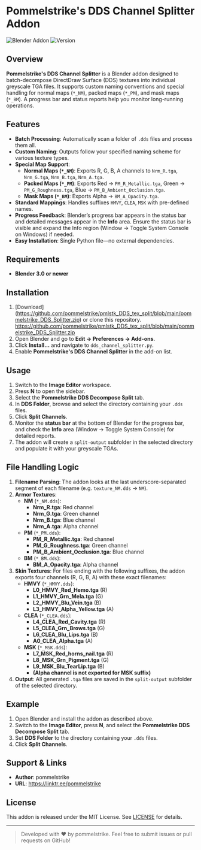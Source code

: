 # Pommelstrike's DDS Channel Splitter Addon

![Blender Addon](https://img.shields.io/badge/Blender-3.0%2B-blue)
![Version](https://img.shields.io/badge/version-1.1.3-green)

## Overview

**Pommelstrike's DDS Channel Splitter** is a Blender addon designed to batch-decompose DirectDraw Surface (DDS) textures into individual greyscale TGA files. It supports custom naming conventions and special handling for normal maps (`*_NM`), packed maps (`*_PM`), and mask maps (`*_BM`). A progress bar and status reports help you monitor long-running operations.

## Features

- **Batch Processing**: Automatically scan a folder of `.dds` files and process them all.  
- **Custom Naming**: Outputs follow your specified naming scheme for various texture types.  
- **Special Map Support**:  
  - **Normal Maps (`*_NM`)**: Exports R, G, B, A channels to `Nrm_R.tga`, `Nrm_G.tga`, `Nrm_B.tga`, `Nrm_A.tga`.  
  - **Packed Maps (`*_PM`)**: Exports Red → `PM_R_Metallic.tga`, Green → `PM_G_Roughness.tga`, Blue → `PM_B_Ambient_Occlusion.tga`.  
  - **Mask Maps (`*_BM`)**: Exports Alpha → `BM_A_Opacity.tga`.  
- **Standard Mappings**: Handles suffixes `HMVY`, `CLEA`, `MSK` with pre-defined names.  
- **Progress Feedback**: Blender’s progress bar appears in the status bar and detailed messages appear in the **Info** area. Ensure the status bar is visible and expand the Info region (Window → Toggle System Console on Windows) if needed.  
- **Easy Installation**: Single Python file—no external dependencies.  

## Requirements

- **Blender 3.0 or newer**

## Installation

1. [Download] (https://github.com/pommelstrike/pmlstk_DDS_tex_split/blob/main/pommelstrike_DDS_Splitter.zip) or clone this repository.  https://github.com/pommelstrike/pmlstk_DDS_tex_split/blob/main/pommelstrike_DDS_Splitter.zip
2. Open Blender and go to **Edit → Preferences → Add-ons**.  
3. Click **Install...** and navigate to `dds_channel_splitter.py`.  
4. Enable **Pommelstrike's DDS Channel Splitter** in the add-on list.  

## Usage

1. Switch to the **Image Editor** workspace.  
2. Press **N** to open the sidebar.  
3. Select the **Pommelstrike DDS Decompose Split** tab.  
4. In **DDS Folder**, browse and select the directory containing your `.dds` files.  
5. Click **Split Channels**.  
6. Monitor the **status bar** at the bottom of Blender for the progress bar, and check the **Info** area (Window → Toggle System Console) for detailed reports.  
7. The addon will create a `split-output` subfolder in the selected directory and populate it with your greyscale TGAs.  

## File Handling Logic

1. **Filename Parsing**: The addon looks at the last underscore-separated segment of each filename (e.g. `texture_NM.dds` → `NM`).  
2. **Armor Textures**:  
   - **NM** (`*_NM.dds`):  
     - **Nrm_R.tga**: Red channel  
     - **Nrm_G.tga**: Green channel  
     - **Nrm_B.tga**: Blue channel  
     - **Nrm_A.tga**: Alpha channel  
   - **PM** (`*_PM.dds`):  
     - **PM_R_Metallic.tga**: Red channel  
     - **PM_G_Roughness.tga**: Green channel  
     - **PM_B_Ambient_Occlusion.tga**: Blue channel  
   - **BM** (`*_BM.dds`):  
     - **BM_A_Opacity.tga**: Alpha channel  
3. **Skin Textures**: For files ending with the following suffixes, the addon exports four channels (R, G, B, A) with these exact filenames:  
   - **HMVY** (`*_HMVY.dds`):  
     - **L0_HMVY_Red_Hemo.tga** (R)  
     - **L1_HMVY_Grn_Mela.tga** (G)  
     - **L2_HMVY_Blu_Vein.tga** (B)  
     - **L3_HMVY_Alpha_Yellow.tga** (A)  
   - **CLEA** (`*_CLEA.dds`):  
     - **L4_CLEA_Red_Cavity.tga** (R)  
     - **L5_CLEA_Grn_Brows.tga** (G)  
     - **L6_CLEA_Blu_Lips.tga** (B)  
     - **A0_CLEA_Alpha.tga** (A)  
   - **MSK** (`*_MSK.dds`):  
     - **L7_MSK_Red_horns_nail.tga** (R)  
     - **L8_MSK_Grn_Pigment.tga** (G)  
     - **L9_MSK_Blu_TearLip.tga** (B)  
     - **(Alpha channel is not exported for MSK suffix)**  
4. **Output**: All generated `.tga` files are saved in the `split-output` subfolder of the selected directory.  

## Example

1. Open Blender and install the addon as described above.  
2. Switch to the **Image Editor**, press **N**, and select the **Pommelstrike DDS Decompose Split** tab.  
3. Set **DDS Folder** to the directory containing your `.dds` files.  
4. Click **Split Channels**.  

## Support & Links

- **Author**: pommelstrike  
- **URL**: https://linktr.ee/pommelstrike  

## License

This addon is released under the MIT License. See [LICENSE](LICENSE) for details.

---

> Developed with ❤️ by pommelstrike. Feel free to submit issues or pull requests on GitHub!
